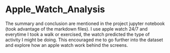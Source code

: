 # Apple_Watch_Analysis
The summary and conclusion are mentioned in the project jupyter notebook (took advantage of the markdown files). I 
use apple watch 24/7 and everytime I took a walk or exercised, the watch predicted the type of activity I might be doing. This encouraged me to go further
into the dataset and explore how an apple watch work behind the screens. 
